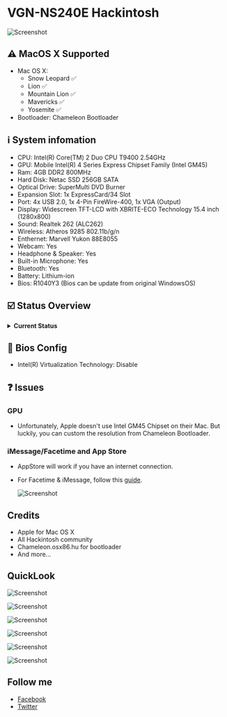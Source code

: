 # VGN-NS240E Hackintosh

![Screenshot](Screenshots/Desktop.png)

## ⚠ MacOS X Supported
- Mac OS X: 
  - Snow Leopard ✅
  - Lion ✅
  - Mountain Lion ✅
  - Mavericks ✅
  - Yosemite ✅
- Bootloader: Chameleon Bootloader

## ℹ️ System infomation

  * CPU: Intel(R) Core(TM) 2 Duo CPU T9400 2.54GHz
  * GPU: Mobile Intel(R) 4 Series Express Chipset Family (Intel GM45)
  * Ram: 4GB DDR2 800MHz
  * Hard Disk: Netac SSD 256GB SATA
  *	Optical Drive: SuperMulti DVD Burner
  * Expansion Slot: 1x ExpressCard/34 Slot
  * Port: 4x USB 2.0, 1x 4-Pin FireWire-400, 1x VGA (Output)
  * Display: Widescreen TFT-LCD with XBRITE-ECO Technology 15.4 inch (1280x800)
  * Sound: Realtek 262 (ALC262)
  * Wireless: Atheros 9285 802.11b/g/n
  * Enthernet: Marvell Yukon 88E8055
  * Webcam: Yes
  * Headphone & Speaker: Yes
  * Built-in Microphone: Yes
  * Bluetooth: Yes
  * Battery: Lithium-ion
  * Bios: R1040Y3 (Bios can be update from original WindowsOS)

## ☑️ Status Overview
<details>
<summary><strong>Current Status</strong></summary>

### Working

| Feature | Status |
| ------------- | ------------- |
| CPU | ✅ Working |
| GPU | ✅ Working (QE will not work on 10.9+) |
| Fn Key | ✅ Working (Audio only) |
| USB Port | ✅ Working |
| Audio | ✅ Working |
| Battery | ✅ Working |
| TouchPad | ✅ Working |
| Build-in Microphone | ✅ Working |
| Headphone & Speaker | ✅ Working |
| Webcam | ✅ Working |
| Wifi & Bluetooth | ✅ Working |
| Airdrop & Handoff | ✅ Working |
| FileVault | ✅ Working |
| iMessage, Facetime & AppStore | ✅ Working |

### Not Working

| Feature | Status |
| ------------- | ------------- |
| WWAN | ❌ Not Working |
| Ethernet | ❌ Not Working |
| DRM | ❌ Not Working |
| VGA Output | ❌ Not Working |
| Sleep & Wake | ❌ Not Working |
| Brightness | ❌ Not Working | |
| Wifi toggle switch | ❌ Not Working 
| Hibernation | ❌ Not Working |
| SD Card Reader | ❌ Not working |
| Boot Camp Assistant | ❌ Not Working|

</details>

## 💾 Bios Config 

  * Intel(R) Virtualization Technology: Disable

## ❓ Issues

### GPU
* Unfortunately, Apple doesn't use Intel GM45 Chipset on their Mac. But luckily, you can custom the resolution from Chameleon Bootloader.

### iMessage/Facetime and App Store
* AppStore will work if you have an internet connection.
* For Facetime & iMessage, follow this <a href="https://github.com/red-toxic/iMessage-Fix/">guide</a>.

  ![Screenshot](Screenshots/FT&iM.png)

## Credits
* Apple for Mac OS X
* All Hackintosh community
* Chameleon.osx86.hu for bootloader
* And more...

## QuickLook

![Screenshot](Screenshots/QuickLook1.png)
  
![Screenshot](Screenshots/QuickLook2.png)

![Screenshot](Screenshots/QuickLook3.png)

![Screenshot](Screenshots/QuickLook4.png)

![Screenshot](Screenshots/QuickLook5.png)

![Screenshot](Screenshots/QuickLook6.png)

## Follow me
* <a href="https://www.facebook.com/kleqing24k/">Facebook</a>
* <a href="https://www.twitter.com/kleqing24k">Twitter</a>

